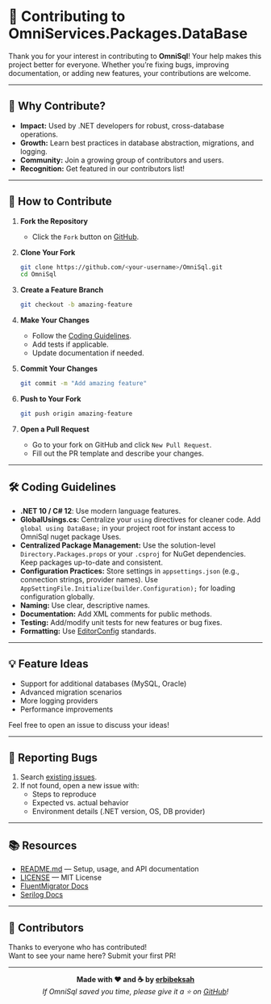 # 🤝 Contributing to OmniServices.Packages.DataBase

Thank you for your interest in contributing to **OmniSql**! Your help makes this project better for everyone. Whether you’re fixing bugs, improving documentation, or adding new features, your contributions are welcome.

---

## 🚀 Why Contribute?

- **Impact:** Used by .NET developers for robust, cross-database operations.
- **Growth:** Learn best practices in database abstraction, migrations, and logging.
- **Community:** Join a growing group of contributors and users.
- **Recognition:** Get featured in our contributors list!

---

## 📝 How to Contribute

1. **Fork the Repository**
   - Click the `Fork` button on [GitHub](https://github.com/erbibeksah/OmniSql).

2. **Clone Your Fork**
   ```bash
   git clone https://github.com/<your-username>/OmniSql.git
   cd OmniSql
   ```

3. **Create a Feature Branch**
   ```bash
   git checkout -b amazing-feature
   ```

4. **Make Your Changes**
   - Follow the [Coding Guidelines](#coding-guidelines).
   - Add tests if applicable.
   - Update documentation if needed.

5. **Commit Your Changes**
   ```bash
   git commit -m "Add amazing feature"
   ```

6. **Push to Your Fork**
   ```bash
   git push origin amazing-feature
   ```

7. **Open a Pull Request**
   - Go to your fork on GitHub and click `New Pull Request`.
   - Fill out the PR template and describe your changes.

---

## 🛠️ Coding Guidelines

- **.NET 10 / C# 12**: Use modern language features.
- **GlobalUsings.cs:** Centralize your `using` directives for cleaner code. Add `global using DataBase;` in your project root for instant access to OmniSql nuget package Uses.
- **Centralized Package Management:** Use the solution-level `Directory.Packages.props` or your `.csproj` for NuGet dependencies. Keep packages up-to-date and consistent.
- **Configuration Practices:** Store settings in `appsettings.json` (e.g., connection strings, provider names). Use `AppSettingFile.Initialize(builder.Configuration);` for loading configuration globally.
- **Naming:** Use clear, descriptive names.
- **Documentation:** Add XML comments for public methods.
- **Testing:** Add/modify unit tests for new features or bug fixes.
- **Formatting:** Use [EditorConfig](https://editorconfig.org/) standards.

<!-- --- -->

<!-- ## 🧪 Running Tests

OmniSql uses standard .NET unit tests. To run tests:

```bash
dotnet test
``` -->

---

## 💡 Feature Ideas

- Support for additional databases (MySQL, Oracle)
- Advanced migration scenarios
- More logging providers
- Performance improvements

Feel free to open an issue to discuss your ideas!

---

## 🐞 Reporting Bugs

1. Search [existing issues](https://github.com/erbibeksah/OmniSql/issues).
2. If not found, open a new issue with:
   - Steps to reproduce
   - Expected vs. actual behavior
   - Environment details (.NET version, OS, DB provider)

---

## 📚 Resources

- [README.md](./README.md) — Setup, usage, and API documentation
- [LICENSE](./LICENSE) — MIT License
- [FluentMigrator Docs](https://fluentmigrator.github.io/)
- [Serilog Docs](https://serilog.net/)

---

## 🌟 Contributors

Thanks to everyone who has contributed!  
Want to see your name here? Submit your first PR!

---

<div align="center">

<b>Made with ❤️ and ☕ by <a href="https://github.com/erbibeksah">erbibeksah</a></b>  
<i>If OmniSql saved you time, please give it a ⭐ on <a href="https://github.com/erbibeksah/OmniSql">GitHub</a>!</i>

</div>